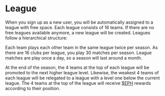 # League

When you sign up as a new user, you will be automatically assigned to a league with free space. Each league consists of 16 teams. If there are no free leagues available anymore, a new league will be created. Leagues follow a hierarchical structure:



Each team plays each other team in the same league twice per season. As there are 16 clubs per league, you play 30 matches per season. League matches are play once a day, so a season will last around a month.

At the end of the season, the 4 teams at the top of each league will be promoted to the next higher league level. Likewise, the weakest 4 teams of each league will be relegated to a league with a level one below the current league. The 4 teams at the top of the league will receive [$EPH](../tokenomics/usdeph.md) rewards according to their position.
